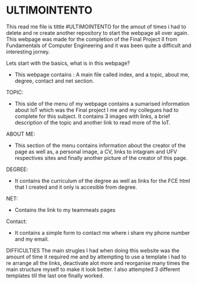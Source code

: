 # ULTIMOINTENTO
This read me file is tittle #ULTIMOINTENTO for the amout of times i had to delete and re create another repository to start the webpage all over again. This webpage was made for the completion of the Final Project II from Fundamentals of Computer Engineering and it was been quite a difficult and interesting jorney. 

Lets start with the basics, what is in this webpage?

- This webpage contains : A main file called index, and a topic, about me, degree, contact and net section.

TOPIC:

- This side of the menu of my webpage contains a sumarised information about IoT which was the Final project I me and my collegues had to complete for this subject. It contains 3 images with links, a brief description of the topic and another link to read more of the IoT.

ABOUT ME:

- This section of the menu contains information about the creator of the page as well as, a personal image, a CV, links to intagram and UFV respectives sites and finally another picture of the creator of this page.

DEGREE:

- It contains the curriculum of the degree as well as links for the FCE html that I created and it only is accesible from degree.

NET:

- Contains the link to my teammeats pages

Contact:

- It contains a simple form to contact me where i share my phone number and my email.

DIFFICULTIES
The main strugles I had when doing this website was the amount of time it required me and by attempting to use a template i had to re arrange all the links, deactivate alot more and reorganise many times the main structure myself to make it look better. I also attempted 3 different templates till the last one finally worked.